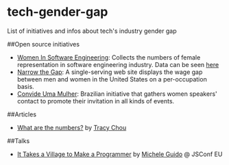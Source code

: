 # tech-gender-gap
List of initiatives and infos about tech's industry gender gap

##Open source initiatives
* [Women In Software Engineering](https://github.com/triketora/women-in-software-eng): Collects the numbers of female representation in software engineering industry. Data can be seen [here](https://docs.google.com/spreadsheets/d/1BxbEifUr1z6HwY2_IcExQwUpKPRZY3FZ4x4ZFzZU-5E/edit#gid=0)
* [Narrow the Gap](https://github.com/ginatrapani/narrowthegapp): A single-serving web site displays the wage gap between men and women in the United States on a per-occupation basis.
* [Convide Uma Mulher](https://github.com/guipdutra/convideumamulher): Brazilian initiative that gathers women speakers' contact to promote their invitation in all kinds of events.

##Articles
* [What are the numbers?](https://medium.com/@triketora/where-are-the-numbers-cb997a57252#.l4b2hslrk) by [Tracy Chou](https://twitter.com/triketora)

##Talks
* [It Takes a Village to Make a Programmer](https://www.youtube.com/watch?v=FHNrw7aiKOE) by [Michele Guido](https://twitter.com/sheley) @ JSConf EU
